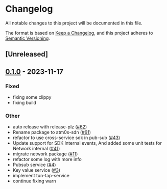 # Changelog
All notable changes to this project will be documented in this file.

The format is based on [Keep a Changelog](https://keepachangelog.com/en/1.0.0/),
and this project adheres to [Semantic Versioning](https://semver.org/spec/v2.0.0.html).

## [Unreleased]

## [0.1.0](https://github.com/8xFF/atm0s-sdn/releases/tag/atm0s-sdn-manual-discovery-v0.1.0) - 2023-11-17

### Fixed
- fixing some clippy
- fixing build

### Other
- auto release with release-plz ([#62](https://github.com/8xFF/atm0s-sdn/pull/62))
- Rename package to atm0s-sdn ([#61](https://github.com/8xFF/atm0s-sdn/pull/61))
- refactor to use cross-service sdk in pub-sub ([#43](https://github.com/8xFF/atm0s-sdn/pull/43))
- Update support for SDK Internal events, And added some unit tests for Network internal ([#41](https://github.com/8xFF/atm0s-sdn/pull/41))
- migrate network package ([#11](https://github.com/8xFF/atm0s-sdn/pull/11))
- refactor some log with more info
- Pubsub service ([#4](https://github.com/8xFF/atm0s-sdn/pull/4))
- Key value service ([#3](https://github.com/8xFF/atm0s-sdn/pull/3))
- implement tun-tap-service
- continue fixing warn
